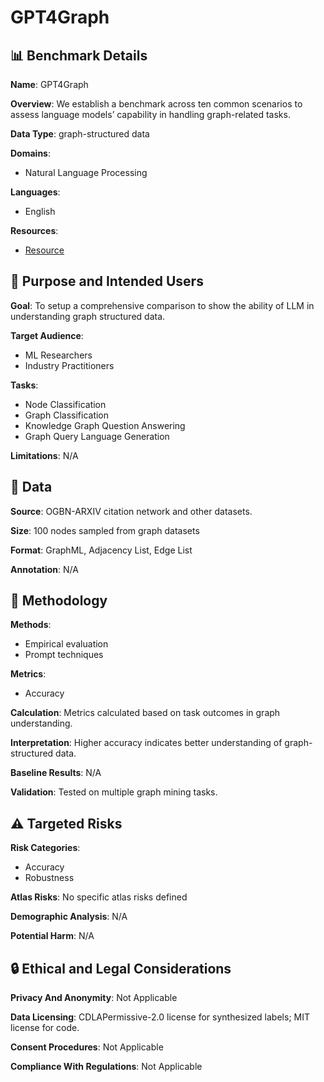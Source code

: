 # GPT4Graph

## 📊 Benchmark Details

**Name**: GPT4Graph

**Overview**: We establish a benchmark across ten common scenarios to assess language models’ capability in handling graph-related tasks.

**Data Type**: graph-structured data

**Domains**:
- Natural Language Processing

**Languages**:
- English

**Resources**:
- [Resource](https://anonymous.4open.science/r/GPT4Graph)

## 🎯 Purpose and Intended Users

**Goal**: To setup a comprehensive comparison to show the ability of LLM in understanding graph structured data.

**Target Audience**:
- ML Researchers
- Industry Practitioners

**Tasks**:
- Node Classification
- Graph Classification
- Knowledge Graph Question Answering
- Graph Query Language Generation

**Limitations**: N/A

## 💾 Data

**Source**: OGBN-ARXIV citation network and other datasets.

**Size**: 100 nodes sampled from graph datasets

**Format**: GraphML, Adjacency List, Edge List

**Annotation**: N/A

## 🔬 Methodology

**Methods**:
- Empirical evaluation
- Prompt techniques

**Metrics**:
- Accuracy

**Calculation**: Metrics calculated based on task outcomes in graph understanding.

**Interpretation**: Higher accuracy indicates better understanding of graph-structured data.

**Baseline Results**: N/A

**Validation**: Tested on multiple graph mining tasks.

## ⚠️ Targeted Risks

**Risk Categories**:
- Accuracy
- Robustness

**Atlas Risks**:
No specific atlas risks defined

**Demographic Analysis**: N/A

**Potential Harm**: N/A

## 🔒 Ethical and Legal Considerations

**Privacy And Anonymity**: Not Applicable

**Data Licensing**: CDLAPermissive-2.0 license for synthesized labels; MIT license for code.

**Consent Procedures**: Not Applicable

**Compliance With Regulations**: Not Applicable
